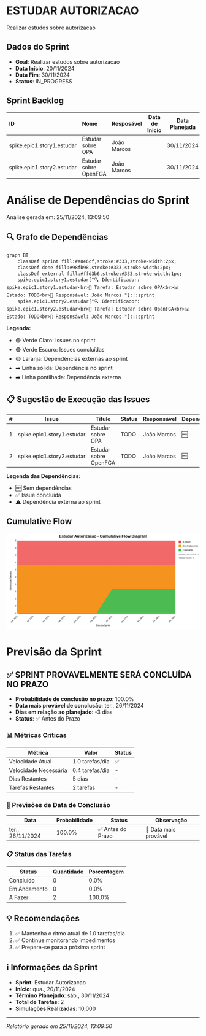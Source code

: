 
# ESTUDAR AUTORIZACAO
Realizar estudos sobre autorizacao

## Dados do Sprint
* **Goal**:  Realizar estudos sobre autorizacao
* **Data Início**: 20/11/2024
* **Data Fim**: 30/11/2024
* **Status**: IN_PROGRESS
## Sprint Backlog

|ID |Nome |Resposável |Data de Inicío | Data Planejada | Status|
|:----    |:----|:--------  |:-------:       | :----------:  | :---: |
|spike.epic1.story1.estudar|Estudar sobre OPA|João Marcos ||30/11/2024|TODO|
|spike.epic1.story2.estudar|Estudar sobre OpenFGA|João Marcos ||30/11/2024|TODO|

# Análise de Dependências do Sprint

Análise gerada em: 25/11/2024, 13:09:50

## 🔍 Grafo de Dependências

```mermaid
graph BT
    classDef sprint fill:#a8e6cf,stroke:#333,stroke-width:2px;
    classDef done fill:#98fb98,stroke:#333,stroke-width:2px;
    classDef external fill:#ffd3b6,stroke:#333,stroke-width:1px;
    spike.epic1.story1.estudar["🔍 Identificador: spike.epic1.story1.estudar<br>📝 Tarefa: Estudar sobre OPA<br>📊 Estado: TODO<br>👤 Responsável: João Marcos "]:::sprint
    spike.epic1.story2.estudar["🔍 Identificador: spike.epic1.story2.estudar<br>📝 Tarefa: Estudar sobre OpenFGA<br>📊 Estado: TODO<br>👤 Responsável: João Marcos "]:::sprint
```

**Legenda:**
- 🟢 Verde Claro: Issues no sprint
- 🟢 Verde Escuro: Issues concluídas
- 🟡 Laranja: Dependências externas ao sprint
- ➡️ Linha sólida: Dependência no sprint
- ➡️ Linha pontilhada: Dependência externa

## 📋 Sugestão de Execução das Issues

| # | Issue | Título | Status | Responsável | Dependências |
|---|-------|--------|--------|-------------|---------------|
| 1 | spike.epic1.story1.estudar | Estudar sobre OPA | TODO | João Marcos  | 🆓 |
| 2 | spike.epic1.story2.estudar | Estudar sobre OpenFGA | TODO | João Marcos  | 🆓 |

**Legenda das Dependências:**
- 🆓 Sem dependências
- ✅ Issue concluída
- ⚠️ Dependência externa ao sprint



## Cumulative Flow
![ Cumulative Flow](./charts/cfd-estudo.svg)

# Previsão da Sprint

## ✅ SPRINT PROVAVELMENTE SERÁ CONCLUÍDA NO PRAZO

- **Probabilidade de conclusão no prazo**: 100.0%
- **Data mais provável de conclusão**: ter., 26/11/2024
- **Dias em relação ao planejado**: -3 dias
- **Status**: ✅ Antes do Prazo

### 📊 Métricas Críticas

| Métrica | Valor | Status |
|---------|--------|--------|
| Velocidade Atual | 1.0 tarefas/dia | ✅ |
| Velocidade Necessária | 0.4 tarefas/dia | - |
| Dias Restantes | 5 dias | - |
| Tarefas Restantes | 2 tarefas | - |

### 📅 Previsões de Data de Conclusão

| Data | Probabilidade | Status | Observação |
|------|---------------|---------|------------|
| ter., 26/11/2024 | 100.0% | ✅ Antes do Prazo | 📍 Data mais provável |

### 📋 Status das Tarefas

| Status | Quantidade | Porcentagem |
|--------|------------|-------------|
| Concluído | 0 | 0.0% |
| Em Andamento | 0 | 0.0% |
| A Fazer | 2 | 100.0% |

## 💡 Recomendações

1. ✅ Mantenha o ritmo atual de 1.0 tarefas/dia
2. ✅ Continue monitorando impedimentos
3. ✅ Prepare-se para a próxima sprint

## ℹ️ Informações da Sprint

- **Sprint**: Estudar Autorizacao
- **Início**: qua., 20/11/2024
- **Término Planejado**: sáb., 30/11/2024
- **Total de Tarefas**: 2
- **Simulações Realizadas**: 10,000

---
*Relatório gerado em 25/11/2024, 13:09:50*
